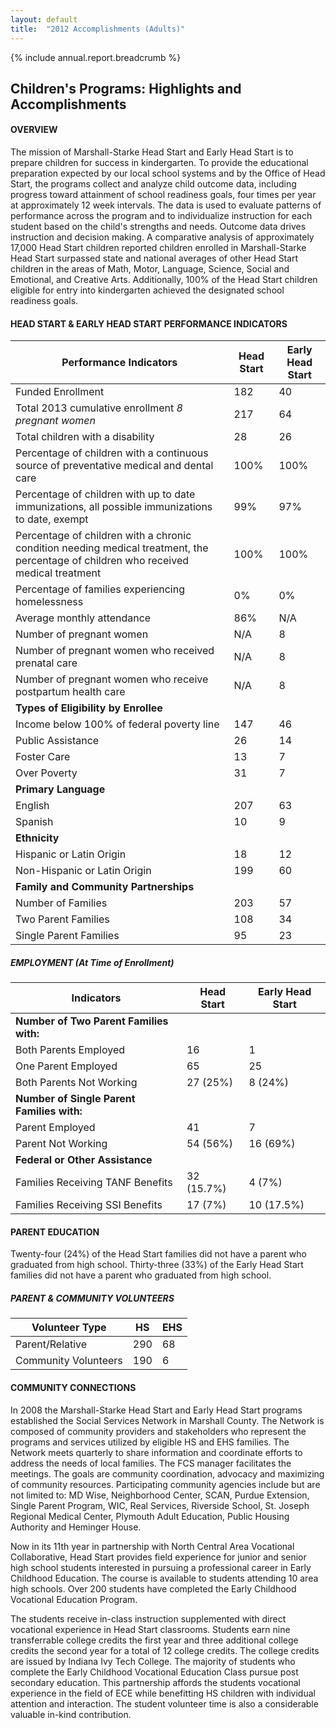 ```yaml
---
layout: default
title:  "2012 Accomplishments (Adults)"
---
```

{% include annual.report.breadcrumb %}

## Children's Programs: Highlights and Accomplishments

<h4 class="subheader" id="overview">OVERVIEW</h4>
The mission of Marshall-Starke Head Start and Early Head Start is to prepare children for success in kindergarten.  To provide 
the educational preparation expected by our local school systems and by the Office of Head Start, the programs collect and analyze 
child outcome data, including progress toward attainment of school readiness goals, four times per year at approximately 12 week 
intervals. The data is used to evaluate patterns of performance across the program and to individualize instruction for each student 
based on the child's strengths and needs.  Outcome data drives instruction and decision making.  A comparative analysis of 
approximately 17,000 Head Start children reported children enrolled in Marshall-Starke Head Start surpassed state and national 
averages of other Head Start children in the areas of Math, Motor, Language, Science, Social and Emotional, and Creative Arts.  
Additionally, 100% of the Head Start children eligible for entry into kindergarten achieved the designated school readiness goals. 

<h4 class="subheader">HEAD START &amp; EARLY HEAD START PERFORMANCE INDICATORS</h4>

<table class="responsive">
  <thead>
    <tr>
      <th>Performance Indicators</th>
      <th>Head Start</th>
      <th>Early Head Start</th>
    </tr>
  </thead>
  <tbody>
    <tr>
      <td>Funded Enrollment</td>
      <td>182</td>
      <td>40</td>
    </tr>
      <tr>
      <td>Total 2013 cumulative enrollment <i>8 pregnant women</i></td>
      <td>217</td>
      <td>64</td>
    </tr>
    <tr>
      <td>Total children with a disability</td>
      <td>28</td>
      <td>26</td>
    </tr>
    <tr>
      <td>Percentage of children with a continuous source of preventative medical and dental care</td>
      <td>100%</td>
      <td>100%</td>
    </tr>
    <tr>
      <td>Percentage of children with up to date immunizations, all possible immunizations to date, exempt</td>
      <td>99%</td>
      <td>97%</td>
    </tr>
    <tr>
      <td>Percentage of children with a chronic condition needing medical treatment, the percentage of children who received medical treatment</td>
      <td>100%</td>
      <td>100%</td>
    </tr>
    <tr>
      <td>Percentage of families experiencing homelessness</td>
      <td>0%</td>
      <td>0%</td>
    </tr>
    <tr>
      <td>Average monthly attendance</td>
      <td>86%</td>
      <td>N/A</td>
    </tr>
    <tr>
      <td>Number of pregnant women</td>
      <td>N/A</td>
      <td>8</td>
    </tr>
    <tr>
      <td>Number of pregnant women who received prenatal care</td>
      <td>N/A</td>
      <td>8</td>
    </tr>
    <tr>
      <td>Number of pregnant women who receive postpartum health care</td>
      <td>N/A</td>
      <td>8</td>
    </tr>
    <tr><td><strong>Types of Eligibility by Enrollee</strong></td></tr>
    <tr>
      <td>Income below 100% of federal poverty line</td>
      <td>147</td>
      <td>46</td>
    </tr>
    <tr>
      <td>Public Assistance</td>
      <td>26</td>
      <td>14</td>
    </tr>
    <tr>
      <td>Foster Care</td>
      <td>13</td>
      <td>7</td>
    </tr>
    <tr>
      <td>Over Poverty</td>
      <td>31</td>
      <td>7</td>
    </tr>
    <tr><td><strong>Primary Language</strong></td></tr>
    <tr>
      <td>English</td>
      <td>207</td>
      <td>63</td>
    </tr>
    <tr>
      <td>Spanish</td>
      <td>10</td>
      <td>9</td>
    </tr>
    <tr><td><strong>Ethnicity</strong></td></tr>
    <tr>
      <td>Hispanic or Latin Origin</td>
      <td>18</td>
      <td>12</td>
    </tr>
    <tr>
      <td>Non-Hispanic or Latin Origin</td>
      <td>199</td>
      <td>60</td>
    </tr>
    <tr><td><strong>Family and Community Partnerships</strong></td></tr>
    <tr>
      <td>Number of Families</td>
      <td>203</td>
      <td>57</td>
    </tr>
    <tr>
      <td>Two Parent Families</td>
      <td>108</td>
      <td>34</td>
    </tr>
    <tr>
      <td>Single Parent Families</td>
      <td>95</td>
      <td>23</td>
    </tr>
  </tbody>
</table>

<h5 class="subheader">EMPLOYMENT (At Time of Enrollment)</h5>
<table>
  <thead>
    <tr>
      <th>Indicators</th>
      <th>Head Start</th>
      <th>Early Head Start</th>
    </tr>
  </thead>
  <tbody>
    <tr><td><strong>Number of Two Parent Families with:</strong></td></tr>
    <tr>
      <td>Both Parents Employed</td>
      <td>16</td>
      <td>1</td>
    </tr>
    <tr>
      <td>One Parent Employed</td>
      <td>65</td>
      <td>25</td>
    </tr>
    <tr>
      <td>Both Parents Not Working</td>
      <td>27 (25%)</td>
      <td>8 (24%)</td>
    </tr>
    <tr><td><strong>Number of Single Parent Families with:</strong></td></tr>
    <tr>
      <td>Parent Employed</td>
      <td>41</td>
      <td>7</td>
    </tr>
    <tr>
      <td>Parent Not Working</td>
      <td>54 (56%)</td>
      <td>16 (69%)</td>
    </tr>
    <tr><td><strong>Federal or Other Assistance</strong></td></tr>
    <tr>
      <td>Families Receiving TANF Benefits</td>
      <td>32 (15.7%)</td>
      <td>4 (7%)</td>
    </tr>
    <tr>
      <td>Families Receiving SSI Benefits</td>
      <td>17 (7%)</td>
      <td>10 (17.5%)</td>
    </tr>
  </tbody>
</table>

<h4 class="subheader">PARENT EDUCATION</h4>
Twenty-four (24%) of the Head Start families did not have a parent who graduated from high school. Thirty-three (33%) of the 
Early Head Start families did not have a parent who graduated from high school. 

<h5 class="subheader">PARENT &amp; COMMUNITY VOLUNTEERS</h5>
<table class="responsive">
  <thead>
    <tr>
      <th>Volunteer Type</th>
      <th>HS</th>
      <th>EHS</th>
    </tr>
  </thead>
  <tbody>
    <tr>
      <td>Parent/Relative</td>
      <td>290</td>
      <td>68</td>
    </tr>
    <tr>
      <td>Community Volunteers</td>
      <td>190</td>
      <td>6</td>
    </tr>
  </tbody>
</table>

<h4 class="subheader">COMMUNITY CONNECTIONS</h4>
In 2008 the Marshall-Starke Head Start and Early Head Start programs established the Social Services Network in Marshall County. 
The Network is composed of community providers and stakeholders who represent the programs and services utilized by eligible HS and 
EHS families. The Network meets quarterly to share information and coordinate efforts to address the needs of local families. 
The FCS manager facilitates the meetings. The goals are community coordination, advocacy and maximizing of community resources. 
Participating community agencies include but are not limited to: MD Wise, Neighborhood Center, SCAN, Purdue Extension, Single 
Parent Program, WIC, Real Services, Riverside School, St. Joseph Regional Medical Center, Plymouth Adult Education, Public Housing 
Authority and Heminger House. 

Now in its 11th year in partnership with North Central Area Vocational Collaborative, Head Start provides field experience for 
junior and senior high school students interested in pursuing a professional career in Early Childhood Education. The course is 
available to students attending 10 area high schools. Over 200 students have completed the Early Childhood Vocational Education Program. 

The students receive in-class instruction supplemented with direct vocational experience in Head Start classrooms. Students earn 
nine transferrable college credits the first year and three additional college credits the second year for a total of 12 college 
credits. The college credits are issued by Indiana Ivy Tech College. The majority of students who complete the Early Childhood 
Vocational Education Class pursue post secondary education. This partnership affords the students vocational experience in the 
field of ECE while benefitting HS children with individual attention and interaction. The student volunteer time is also a 
considerable valuable in-kind contribution.

